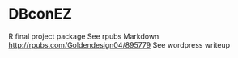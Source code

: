 # DBconEZ
R final project package
See rpubs Markdown 
 http://rpubs.com/Goldendesign04/895779
  See wordpress writeup
